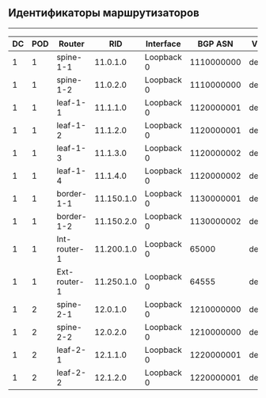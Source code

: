 ## Идентификаторы маршрутизаторов
---

|  DC  |	POD  |	Router  |	RID  |	Interface  |	BGP ASN  |	VRF1  |	VRF2  |	VRF3  |	VRF4  |
|--|--|--|--|--|--|--|--|--|--|
|  1  |	1  |	spine-1-1  |	11.0.1.0  |	Loopback 0  |	1110000000  |	default  |	  |	  |	  |
|  1  |	1  |	spine-1-2  |	11.0.2.0  |	Loopback 0  |	1110000000  |	default  |	  |	  |	  |
|  1  |	1  |	leaf-1-1  |	11.1.1.0  |	Loopback 0  |	1120000001  |	default  |	Vrf_ADM  |	Vrf_CAD  |	Vrf_ASU  |
|  1  |	1  |	leaf-1-2  |	11.1.2.0  |	Loopback 0  |	1120000001  |	default  |	Vrf_ADM  |	Vrf_CAD  |	Vrf_ASU  |
|  1  |	1  |	leaf-1-3  |	11.1.3.0  |	Loopback 0  |	1120000002  |	default  |	Vrf_ADM  |	Vrf_CAD  |	Vrf_ASU  |
|  1  |	1  |	leaf-1-4  |	11.1.4.0  |	Loopback 0  |	1120000002  |	default  |	Vrf_ADM  |	Vrf_CAD  |	Vrf_ASU  |
|  1  |	1  |	border-1-1  |	11.150.1.0  |	Loopback 0  |	1130000001  |	default  |	Vrf_ADM  |	Vrf_CAD  |	Vrf_ASU  |
|  1  |	1  |	border-1-2  |	11.150.2.0  |	Loopback 0  |	1130000002  |	default  |	Vrf_ADM  |	Vrf_CAD  |	Vrf_ASU  |
|  1  |	1  |	Int-router-1  |	11.200.1.0  |	Loopback 0  |	65000  |	default  |	Vrf_ADM  |	Vrf_CAD  |	Vrf_ASU  |
|  1  |	1  |	Ext-router-1  |	11.250.1.0  |	Loopback 0  |	64555  |	default  |	Vrf_ADM  |	  |	  |
|  1  |	2  |	spine-2-1  |	12.0.1.0  |	Loopback 0  |	1210000000  |	default  |	  |	  |	  |
|  1  |	2  |	spine-2-2  |	12.0.2.0  |	Loopback 0  |	1210000000  |	default  |	  |	  |	  |
|  1  |	2  |	leaf-2-1  |	12.1.1.0  |	Loopback 0  |	1220000001  |	default  |	Vrf_CAD  |	Vrf_ASU  |	  |
|  1  |	2  |	leaf-2-2  |	12.1.2.0  |	Loopback 0  |	1220000001  |	default  |	Vrf_CAD  |	Vrf_ASU  |	  |

